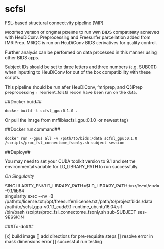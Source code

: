 # scfsl
FSL-based structural connectivity pipeline (WIP)

Modified version of original pipeline to run with BIDS compatibility achieved with HeuDiConv. Preprocessing and Freesurfer parcellation added from fMRIPrep. MRIQC is run on HeuDiConv BIDS derivatives for quality control.

Further analysis can be performed on data processed in this manner using other BIDS apps.

Subject IDs should be set to three letters and three numbers (e.g. SUB001) when inputting to HeuDiConv for out of the box compatibility with these scripts.

This pipeline should be run after HeuDiConv, fmriprep, and QSIPrep preprocessing + reorient_fslstd recon have been run on the data.

##Docker build##

```
docker build -t scfsl_gpu:0.1.0 .
```

Or pull the image from mrfilbi/scfsl_gpu:0.1.0 (or newest tag)

##Docker run command##

```
docker run --gpus all -v /path/to/bids:/data scfsl_gpu:0.1.0 /scripts/proc_fsl_connectome_fsonly.sh subject session
```
##Deploy##

You may need to set your CUDA toolkit version to 9.1 and set the environmental variable for LD_LIBRARY_PATH to run successfully.

*On Singularity* 


SINGULARITY_ENVLD_LIBRARY_PATH=$LD_LIBRARY_PATH:/usr/local/cuda-9.1/lib64 \
singularity exec --nv -B /path/to/license.txt:/opt/freesurfer/license.txt,/path/to/project/bids:/data \
/path/to/scfsl_gpu-v0.1.1_cuda9.1-runtime_ubuntu16.04.sif \
/bin/bash /scripts/proc_fsl_connectome_fsonly.sh sub-SUBJECT ses-SESSION


###To-do###

[x] build image
[] add directions for pre-requisite steps
[] resolve error in mask dimensions error
[] successful run testing
